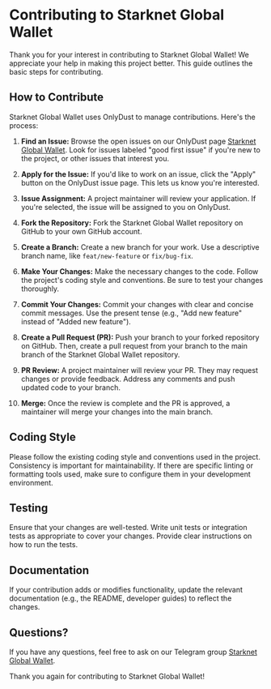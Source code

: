 # Contributing to Starknet Global Wallet

Thank you for your interest in contributing to Starknet Global Wallet! We
appreciate your help in making this project better. This guide outlines the
basic steps for contributing.

## How to Contribute

Starknet Global Wallet uses OnlyDust to manage contributions. Here's the
process:

1. **Find an Issue:** Browse the open issues on our OnlyDust page
   [Starknet Global Wallet](https://app.onlydust.com/projects/starknet-global-wallet/overview).
   Look for issues labeled "good first issue" if you're new to the project, or
   other issues that interest you.

2. **Apply for the Issue:** If you'd like to work on an issue, click the "Apply"
   button on the OnlyDust issue page. This lets us know you're interested.

3. **Issue Assignment:** A project maintainer will review your application. If
   you're selected, the issue will be assigned to you on OnlyDust.

4. **Fork the Repository:** Fork the Starknet Global Wallet repository on GitHub
   to your own GitHub account.

5. **Create a Branch:** Create a new branch for your work. Use a descriptive
   branch name, like `feat/new-feature` or `fix/bug-fix`.

6. **Make Your Changes:** Make the necessary changes to the code. Follow the
   project's coding style and conventions. Be sure to test your changes
   thoroughly.

7. **Commit Your Changes:** Commit your changes with clear and concise commit
   messages. Use the present tense (e.g., "Add new feature" instead of "Added
   new feature").

8. **Create a Pull Request (PR):** Push your branch to your forked repository on
   GitHub. Then, create a pull request from your branch to the main branch of
   the Starknet Global Wallet repository.

9. **PR Review:** A project maintainer will review your PR. They may request
   changes or provide feedback. Address any comments and push updated code to
   your branch.

10. **Merge:** Once the review is complete and the PR is approved, a maintainer
    will merge your changes into the main branch.

## Coding Style

Please follow the existing coding style and conventions used in the project.
Consistency is important for maintainability. If there are specific linting or
formatting tools used, make sure to configure them in your development
environment.

## Testing

Ensure that your changes are well-tested. Write unit tests or integration tests
as appropriate to cover your changes. Provide clear instructions on how to run
the tests.

## Documentation

If your contribution adds or modifies functionality, update the relevant
documentation (e.g., the README, developer guides) to reflect the changes.

## Questions?

If you have any questions, feel free to ask on our Telegram group
[Starknet Global Wallet](https://t.me/+ZQluOv2SsUIwMDdk).

Thank you again for contributing to Starknet Global Wallet!
